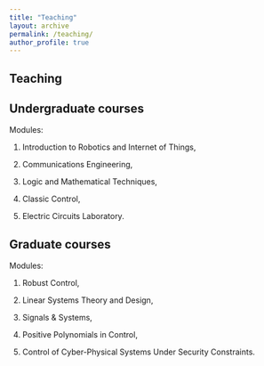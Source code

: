 ```yaml
---
title: "Teaching"
layout: archive
permalink: /teaching/
author_profile: true
---
```



## Teaching

## Undergraduate courses 

Modules: 

  1) Introduction to Robotics and Internet of Things,

  2) Communications Engineering,

  3) Logic and Mathematical Techniques,

  4) Classic Control,

  5) Electric Circuits Laboratory. 


## Graduate courses  

Modules: 

  1) Robust Control,

  2) Linear Systems Theory and Design,

  3) Signals & Systems,

  4) Positive Polynomials in Control,

  5) Control of Cyber-Physical Systems Under Security Constraints.



